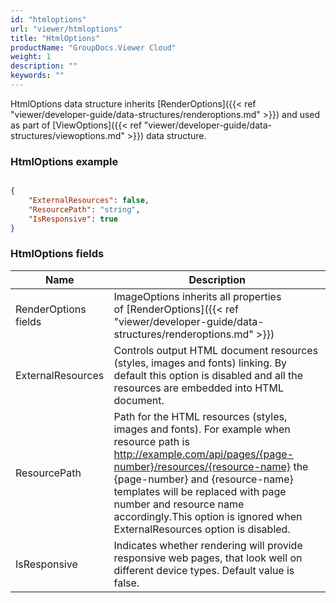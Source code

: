 ```yaml
---
id: "htmloptions"
url: "viewer/htmloptions"
title: "HtmlOptions"
productName: "GroupDocs.Viewer Cloud"
weight: 1
description: ""
keywords: ""
---
```


HtmlOptions data structure inherits [RenderOptions]({{< ref "viewer/developer-guide/data-structures/renderoptions.md" >}}) and used as part of [ViewOptions]({{< ref "viewer/developer-guide/data-structures/viewoptions.md" >}}) data structure.

### HtmlOptions example

```json

{
	"ExternalResources": false,
	"ResourcePath": "string",
	"IsResponsive": true
}

```

### HtmlOptions fields

|Name|Description
|---|---
|RenderOptions fields|ImageOptions inherits all properties of [RenderOptions]({{< ref "viewer/developer-guide/data-structures/renderoptions.md" >}})
|ExternalResources|Controls output HTML document resources (styles, images and fonts) linking. By default this option is disabled and all the resources are embedded into HTML document.
|ResourcePath|Path for the HTML resources (styles, images and fonts). For example when resource path is http://example.com/api/pages/{page-number}/resources/{resource-name} the {page-number} and {resource-name} templates will be replaced with page number and resource name accordingly.This option is ignored when ExternalResources option is disabled.
|IsResponsive|Indicates whether rendering will provide responsive web pages, that look well on different device types. Default value is false.
